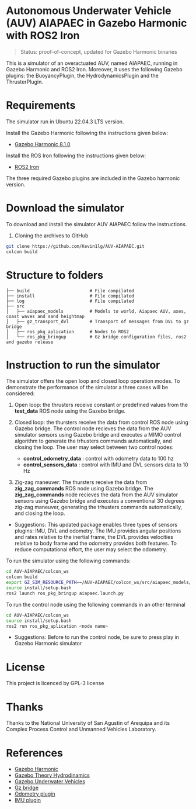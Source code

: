# Autonomous Underwater Vehicle (AUV) AIAPAEC in Gazebo Harmonic with ROS2 Iron

> Status: proof-of-concept, updated for Gazebo Harmonic binaries

This is a simulator of an overactuated AUV, named AIAPAEC, running in Gazebo Harmonic and ROS2 Iron. Moreover, it uses the following Gazebo plugins: the BuoyancyPlugin, the HydrodynamicsPlugin and the ThrusterPlugin.

# Requirements

The simulator run in Ubuntu 22.04.3 LTS version.

Install the Gazebo Harmonic following the instructions given below: 
* [Gazebo Harmonic 8.1.0](https://gazebosim.org/docs/harmonic/install)

Install the ROS Iron following the instructions given below:
* [ROS2 Iron](https://docs.ros.org/en/iron/index.html)

The three required Gazebo plugins are included in the Gazebo harmonic version.

# Download the simulator

To download and install the simulator AUV AIAPAEC follow the instructions.

1. Cloning the archives to GitHub

~~~bash
git clone https://github.com/Kevin1lg/AUV-AIAPAEC.git
colcon build
~~~

# Structure to folders

    ├── build                       # File compilated
    ├── install                     # File compilated
    ├── log                         # File compilated
    ├── src                         
    │   ├── aiapaec_models          # Models to world, Aiapaec AUV, axes, coast waves and sand heightmap
    │   ├── gz_transport_dvl        # Transport of messages from DVL to gz bridge
    │   ├── ros_pkg_aplication      # Nodes to ROS2
    │   └── ros_pkg_bringup         # Gz bridge configuration files, ros2 and gazebo release
    
# Instruction to run the simulator

The simulator offers the open loop and closed loop operation modes. To demonstrate the performance of the simulator a three cases will be considered:

1. Open loop: the thrusters receive constant or predefined values from the **test_data** ROS node using the Gazebo bridge.

2. Closed loop: the thursters receive the data from control ROS node using Gazebo bridge. The control node recieves the data from the AUV simulator sensors using Gazebo bridge and executes a MIMO control algorithm to generate the trhusters commands automatically, and closing the loop. The user may select between two control nodes:

    - **control_odometry_data** : control with odometry data to 100 hz
    - **control_sensors_data** : control with IMU and DVL sensors data to 10 Hz

3. Zig-zag maneuver: The thursters receive the data from **zig_zag_commands** ROS node using Gazebo bridge. The **zig_zag_commands** node recieves the data from the AUV simulator sensors using Gazebo bridge and executes a conventional 30 degrees zig-zag maneuver, generating the trhusters commands automatically, and closing the loop. 

* Suggestions: This updated package enables three types of sensors plugins: IMU, DVL and odometry. The IMU provides angular positions and rates relative to the inertial frame, the DVL provides velocities relative to body frame and the odometry provides both features. To reduce computational effort, the user may select the odometry. 

To run the simulator using the following commands:

~~~bash
cd AUV-AIAPAEC/colcon_ws
colcon build
export GZ_SIM_RESOURCE_PATH=~/AUV-AIAPAEC/colcon_ws/src/aiapaec_models/models:~/AUV-AIAPAEC/colcon_ws/src/aiapaec_models/worlds
source install/setup.bash
ros2 launch ros_pkg_bringup aiapaec.launch.py
~~~

To run the control node using the following commands in an other terminal

~~~bash
cd AUV-AIAPAEC/colcon_ws
source install/setup.bash
ros2 run ros_pkg_aplication <node name>
~~~

* Suggestions: Before to run the control node, be sure to press play in Gazebo Harmonic simulator

# License

This project is licenced by GPL-3 license

# Thanks

Thanks to the National University of San Agustin of Arequipa and its Complex Process Control and Unmanned Vehicles Laboratory.

# References

* [Gazebo Harmonic](https://gazebosim.org/docs/harmonic)
* [Gazebo Theory Hydrodinamics](https://gazebosim.org/api/sim/8/theory_hydrodynamics.html) 
* [Gazebo Underwater Vehicles](https://gazebosim.org/api/sim/8/underwater_vehicles.html) 
* [Gz bridge](https://github.com/gazebosim/ros_gz/tree/ros2/ros_gz_bridge) 
* [Odometry plugin](https://gazebosim.org/api/sim/8/classgz_1_1sim_1_1systems_1_1OdometryPublisher.html)
* [IMU plugin](https://gazebosim.org/api/sim/8/classgz_1_1sim_1_1systems_1_1Imu.html)



